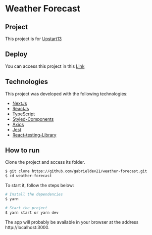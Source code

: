 # Weather Forecast

## Project

This project is for [Upstart13](https://upstart13.com)

## Deploy

You can access this project in this [Link](https://weatherforecast-upstart13.vercel.app/)
##

## Technologies

This project was developed with the following technologies:

- [NextJs](https://nextjs.org/)
- [ReactJs](https://reactjs.org)
- [TypeScript](https://www.typescriptlang.org/)
- [Styled-Components](https://styled-components.com/)
- [Axios](https://axios-http.com/ptbr/docs/intro)
- [Jest](https://jestjs.io/pt-BR/)
- [React-testing-Library](https://testing-library.com/docs/react-testing-library)

## How to run

Clone the project and access its folder.

```bash
$ git clone https://github.com/gabrieldev21/weather-forecast.git
$ cd weather-forecast
```

To start it, follow the steps below:
```bash
# Install the dependencies
$ yarn

# Start the project
$ yarn start or yarn dev
```

The app will probably be available in your browser at the address http://localhost:3000.
